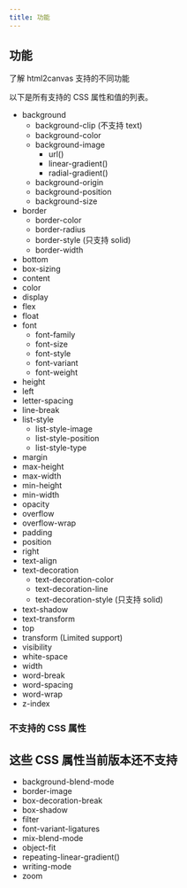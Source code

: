 ```yaml
---
title: 功能
---
```


## 功能

了解 html2canvas 支持的不同功能

以下是所有支持的 CSS 属性和值的列表。

- background
  - background-clip (不支持 text)
  - background-color
  - background-image
    - url()
    - linear-gradient()
    - radial-gradient()
  - background-origin
  - background-position
  - background-size
- border
  - border-color
  - border-radius
  - border-style (只支持 solid)
  - border-width
- bottom
- box-sizing
- content
- color
- display
- flex
- float
- font
  - font-family
  - font-size
  - font-style
  - font-variant
  - font-weight
- height
- left
- letter-spacing
- line-break
- list-style
  - list-style-image
  - list-style-position
  - list-style-type
- margin
- max-height
- max-width
- min-height
- min-width
- opacity
- overflow
- overflow-wrap
- padding
- position
- right
- text-align
- text-decoration
  - text-decoration-color
  - text-decoration-line
  - text-decoration-style (只支持 solid)
- text-shadow
- text-transform
- top
- transform (Limited support)
- visibility
- white-space
- width
- word-break
- word-spacing
- word-wrap
- z-index

### 不支持的 CSS 属性

## 这些 CSS 属性当前版本还不支持

- background-blend-mode
- border-image
- box-decoration-break
- box-shadow
- filter
- font-variant-ligatures
- mix-blend-mode
- object-fit
- repeating-linear-gradient()
- writing-mode
- zoom
